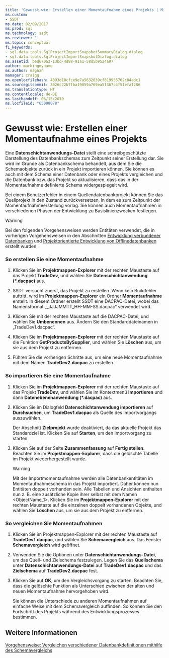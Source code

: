 ```yaml
---
title: 'Gewusst wie: Erstellen einer Momentaufnahme eines Projekts | Microsoft-Dokumentation'
ms.custom:
- SSDT
ms.date: 02/09/2017
ms.prod: sql
ms.technology: ssdt
ms.reviewer: ''
ms.topic: conceptual
f1_keywords:
- sql.data.tools.SqlProjectImportSnapshotSummaryDialog.dialog
- sql.data.tools.SqlProjectImportSnapshotDialog.dialog
ms.assetid: bed670a3-13bd-4d88-91a1-58d5b9524a97
author: markingmyname
ms.author: maghan
manager: craigg
ms.openlocfilehash: 4093d18cfce9e7a5632039cf819955762c84adc1
ms.sourcegitcommit: 3026c22b7fba19059a769ea5f367c4f51efaf286
ms.translationtype: HT
ms.contentlocale: de-DE
ms.lasthandoff: 06/15/2019
ms.locfileid: "65098078"
---
```

# <a name="how-to-create-a-snapshot-of-a-project"></a>Gewusst wie: Erstellen einer Momentaufnahme eines Projekts
Eine **Datenschichtanwendungs-Datei** stellt eine schreibgeschützte Darstellung des Datenbankschemas zum Zeitpunkt seiner Erstellung dar. Sie wird im Grunde als Datenbankschema behandelt, aus dem Sie die Schemaobjekte zurück in ein Projekt importieren können. Sie können es auch mit dem Schema einer Datenbank oder eines Projekts vergleichen und die Datenbank bzw. das Projekt so aktualisieren, dass das in der Momentaufnahme definierte Schema widergespiegelt wird.  
  
Bei einem Benutzerfehler in einem Quellendatenbankprojekt können Sie das Quellprojekt in den Zustand zurückversetzen, in dem es zum Zeitpunkt der Momentaufnahmeerstellung vorlag. Sie können auch Momentaufnahmen in verschiedenen Phasen der Entwicklung zu Basislinienzwecken festlegen.  
  
> [!WARNING]  
> Bei den folgenden Vorgehensweisen werden Entitäten verwendet, die in vorherigen Vorgehensweisen in den Abschnitten [Entwicklung verbundener Datenbanken](../ssdt/connected-database-development.md) und [Projektorientierte Entwicklung von Offlinedatenbanken](../ssdt/project-oriented-offline-database-development.md) erstellt wurden.  
  
### <a name="to-create-a-snapshot"></a>So erstellen Sie eine Momentaufnahme  
  
1.  Klicken Sie im **Projektmappen-Explorer** mit der rechten Maustaste auf das Projekt **TradeDev**, und wählen Sie **Datenschichtanwendung (\*.dacpac)** aus.  
  
2.  SSDT versucht zuerst, das Projekt zu erstellen. Wenn kein Buildfehler auftritt, wird im **Projektmappen-Explorer** ein Ordner **Momentaufnahme** erstellt. In diesem Ordner erstellt SSDT eine DACPAC-Datei, wobei das Namensformat „<Project Name>_JJJJMMTT_HH-MM-SS.dacpac“ verwendet wird.  
  
3.  Klicken Sie mit der rechten Maustaste auf die DACPAC-Datei, und wählen Sie **Umbenennen** aus. Ändern Sie den Standarddateinamen in „TradeDev1.dacpac“.  
  
4.  Klicken Sie im **Projektmappen-Explorer** mit der rechten Maustaste auf die Funktion **GetProductsBySupplier**, und wählen Sie **Löschen** aus, um sie aus dem Projekt zu entfernen.  
  
5.  Führen Sie die vorherigen Schritte aus, um eine neue Momentaufnahme mit dem Namen **TradeDev2.dacpac** zu erstellen.  
  
### <a name="to-import-a-snapshot"></a>So importieren Sie eine Momentaufnahme  
  
1.  Klicken Sie im **Projektmappen-Explorer** mit der rechten Maustaste auf das Projekt **TradeDev**, und wählen Sie im Kontextmenü **Importieren** und dann **Datenebenenanwendung (\*.dacpac)** aus.  
  
2.  Klicken Sie im Dialogfeld **Datenschichtanwendung importieren** auf **Durchsuchen**, um **TradeDev1.dacpac** als Quelle des Importvorgangs auszuwählen.  
  
    Der Abschnitt **Zielprojekt** wurde deaktiviert, da das aktuelle Projekt das Standardziel ist. Klicken Sie auf **Starten**, um den Importvorgang zu starten.  
  
3.  Klicken Sie auf der Seite **Zusammenfassung** auf **Fertig stellen**. Beachten Sie im **Projektmappen-Explorer**, dass die gelöschte Tabelle im Projekt wiederhergestellt wurde.  
  
    > [!WARNING]  
    > Mit der Importmomentaufnahme werden alle Datenbankentitäten im Momentaufnahmeschema in das Projekt importiert. Daher können nun Entitäten doppelt vorhanden sein. Alle Tabellen und Ansichten enthalten nun z. B. eine zusätzliche Kopie ihrer selbst mit dem Namen <ObjectName_1>. Klicken Sie im **Projektmappen-Explorer** mit der rechten Maustaste auf die einzelnen doppelt vorhandenen Objekte, und wählen Sie **Löschen** aus, um sie aus dem Projekt zu entfernen.  
  
### <a name="to-compare-snapshots"></a>So vergleichen Sie Momentaufnahmen  
  
1.  Klicken Sie im Projektmappen-Explorer mit der rechten Maustaste auf **TradeDev1.dacpac**, und wählen Sie **Schemavergleich** aus. Das Fenster **Schemavergleich** wird geöffnet.  
  
2.  Verwenden Sie die Optionen unter **Datenschichtanwendungs-Datei**, um das Quell- und Zielschema festzulegen. Legen Sie das **Quellschema** unter **Datenschichtanwendungs-Datei** auf **TradeDev1.dacpac** und das **Zielschema** auf **TradeDev2.dacpac** fest.  
  
3.  Klicken Sie auf **OK**, um den Vergleichsvorgang zu starten. Beachten Sie, dass die gelöschte Funktion als Unterschied zwischen der alten und neuen Momentaufnahme hervorgehoben wird.  
  
    Sie können die Unterschiede zu anderen Momentaufnahmen auf einfache Weise mit dem Schemavergleich auffinden. So können Sie den Fortschritt des Projekts während des Entwicklungsprozesses bestimmen.  
  
## <a name="see-also"></a>Weitere Informationen  
[Vorgehensweise: Vergleichen verschiedener Datenbankdefinitionen mithilfe des Schemavergleichs](../ssdt/how-to-use-schema-compare-to-compare-different-database-definitions.md)  
  
